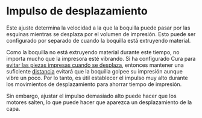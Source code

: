 Impulso de desplazamiento
====
Este ajuste determina la velocidad a la que la boquilla puede pasar por las esquinas mientras se desplaza por el volumen de impresión. Esto puede ser configurado por separado de cuando la boquilla está extruyendo material.

Como la boquilla no está extruyendo material durante este tiempo, no importa mucho que la impresora esté vibrando. Si ha configurado Cura para [evitar las piezas impresas cuando se desplaza](../travel/travel_avoid_other_parts.md), entonces mantener una suficiente [distancia](../travel/travel_avoid_distance.md) evitará que la boquilla golpee su impresión aunque vibre un poco. Por lo tanto, es útil establecer el impulso muy alto durante los movimientos de desplazamiento para ahorrar tiempo de impresión.

Sin embargo, ajustar el impulso demasiado alto puede hacer que los motores salten, lo que puede hacer que aparezca un desplazamiento de la capa.